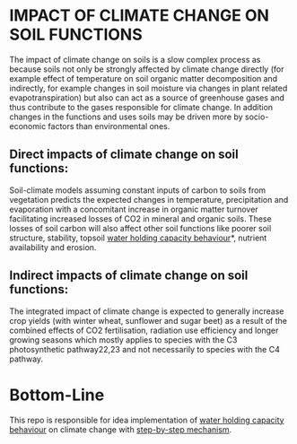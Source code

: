 # IMPACT OF CLIMATE CHANGE ON SOIL FUNCTIONS
The impact of climate change on soils is a slow complex process as because soils not only be strongly affected by climate change directly (for example effect of temperature on soil organic matter decomposition and indirectly, for example changes in soil moisture via changes in plant related evapotranspiration) but also can act as a source of greenhouse gases and thus contribute to the gases responsible for climate change. In addition changes in the functions and uses soils may be driven more by socio-economic factors than environmental ones.<br />

## Direct impacts of climate change on soil functions:
Soil-climate models assuming constant inputs of carbon to soils from vegetation predicts the expected changes in temperature, precipitation and evaporation with a concomitant increase in organic matter turnover facilitating increased losses of CO2 in mineral and organic soils. These losses of soil carbon will also affect other soil functions like poorer soil structure, stability, topsoil [water holding capacity behaviour](https://github.com/ojhaanshu87/GlobalWarming/blob/soil_type_impact_on_global_warming/water_holding_capacity_behaviour.md)*, nutrient availability and erosion. <br />

## Indirect impacts of climate change on soil functions:
 The integrated impact of climate change is expected to generally increase crop yields (with winter wheat, sunflower and sugar beet) as a result of the combined effects of CO2 fertilisation, radiation use efficiency and longer growing seasons which mostly applies to species with the C3 photosynthetic pathway22,23 and not necessarily to species with the C4 pathway.</br>
 
 # Bottom-Line
 This repo is responsible for idea implementation of [ water holding capacity behaviour](someURL) on climate change with [step-by-step mechanism](someURL).
 

